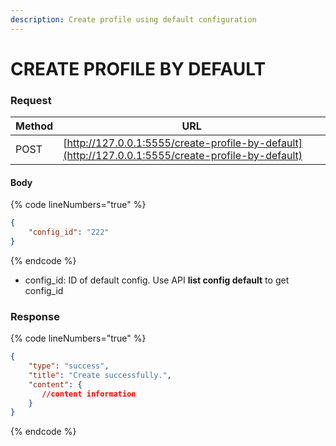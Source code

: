 ```yaml
---
description: Create profile using default configuration
---
```


# CREATE PROFILE BY DEFAULT

### **Request**

| Method | URL                                                                                                |
| ------ | -------------------------------------------------------------------------------------------------- |
| POST   | [http://127.0.0.1:5555/create-profile-by-default](http://127.0.0.1:5555/create-profile-by-default) |

#### **Body**

{% code lineNumbers="true" %}
```json
{
    "config_id": "222"
}
```
{% endcode %}

* config\_id: ID of default config. Use API **list config default** to get config\_id

### **Response**

{% code lineNumbers="true" %}
```json
{
    "type": "success",
    "title": "Create successfully.",
    "content": {
       //content information 
    }
}
```
{% endcode %}
